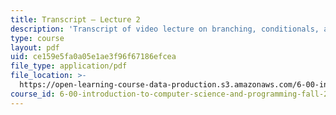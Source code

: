 ```yaml
---
title: Transcript – Lecture 2
description: 'Transcript of video lecture on branching, conditionals, and iteration.'
type: course
layout: pdf
uid: ce159e5fa0a05e1ae3f96f67186efcea
file_type: application/pdf
file_location: >-
  https://open-learning-course-data-production.s3.amazonaws.com/6-00-introduction-to-computer-science-and-programming-fall-2008/ce159e5fa0a05e1ae3f96f67186efcea_6-00F08-L02.pdf
course_id: 6-00-introduction-to-computer-science-and-programming-fall-2008
---
```

